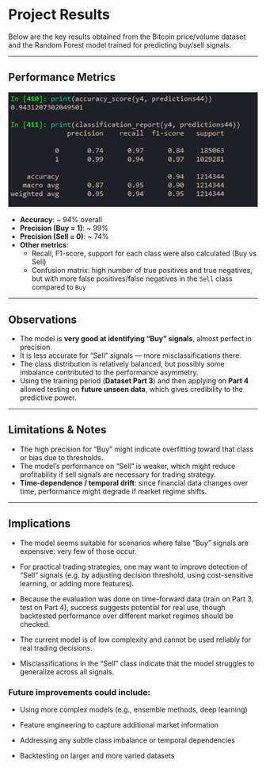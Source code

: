 # Project Results

Below are the key results obtained from the Bitcoin price/volume dataset and the Random Forest model trained for predicting buy/sell signals.

---

## Performance Metrics
![aa](results/images/model3_on_data4_metrics.png)
- **Accuracy**: ~ 94% overall  
- **Precision (Buy = 1)**: ~ 99%  
- **Precision (Sell = 0)**: ~ 74%  
- **Other metrics**:
  - Recall, F1-score, support for each class were also calculated (Buy vs Sell)  
  - Confusion matrix: high number of true positives and true negatives, but with more false positives/false negatives in the `Sell` class compared to `Buy`  

---

## Observations

- The model is **very good at identifying “Buy” signals**, almost perfect in precision.  
- It is less accurate for “Sell” signals — more misclassifications there.  
- The class distribution is relatively balanced, but possibly some imbalance contributed to the performance asymmetry.  
- Using the training period (**Dataset Part 3**) and then applying on **Part 4** allowed testing on **future unseen data**, which gives credibility to the predictive power.  

---

## Limitations & Notes

- The high precision for “Buy” might indicate overfitting toward that class or bias due to thresholds.  
- The model’s performance on “Sell” is weaker, which might reduce profitability if sell signals are necessary for trading strategy.  
- **Time-dependence / temporal drift**: since financial data changes over time, performance might degrade if market regime shifts.  

---

## Implications

- The model seems suitable for scenarios where false “Buy” signals are expensive: very few of those occur.  
- For practical trading strategies, one may want to improve detection of “Sell” signals (e.g. by adjusting decision threshold, using cost-sensitive learning, or adding more features).  
- Because the evaluation was done on time-forward data (train on Part 3, test on Part 4), success suggests potential for real use, though backtested performance over different market regimes should be checked.  

- The current model is of low complexity and cannot be used reliably for real trading decisions.

- Misclassifications in the “Sell” class indicate that the model struggles to generalize across all signals.

### Future improvements could include:

- Using more complex models (e.g., ensemble methods, deep learning)

- Feature engineering to capture additional market information

- Addressing any subtle class imbalance or temporal dependencies

- Backtesting on larger and more varied datasets
